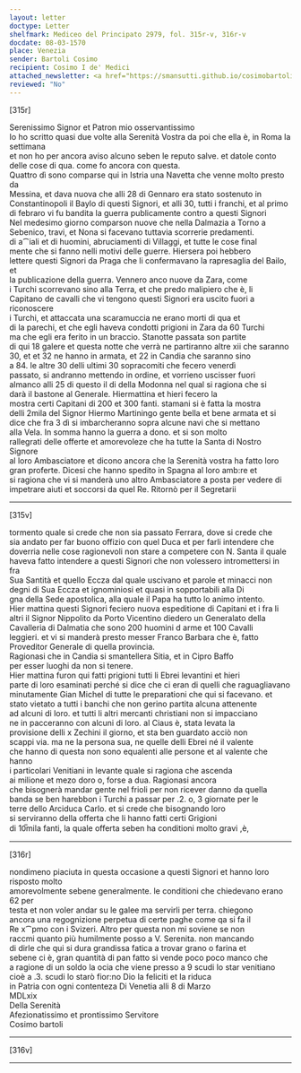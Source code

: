 ```yaml
---
layout: letter
doctype: Letter
shelfmark: Mediceo del Principato 2979, fol. 315r-v, 316r-v
docdate: 08-03-1570
place: Venezia
sender: Bartoli Cosimo
recipient: Cosimo I de' Medici
attached_newsletter: <a href="https://smansutti.github.io/cosimobartoli/texts/3080_129/">3080_129</a>
reviewed: "No"
---
```


[315r]  
  
  
Serenissimo Signor et Patron mio osservantissimo  
Io ho scritto quasi due volte alla Serenità Vostra da poi che ella è, in Roma la settimana  
et non ho per ancora aviso alcuno seben le reputo salve. et datole conto  
delle cose di qua. come fo ancora con questa.  
Quattro dì sono comparse qui in Istria una Navetta che venne molto presto da  
Messina, et dava nuova che alli 28 di Gennaro era stato sostenuto in  
Constantinopoli il Baylo di questi Signori, et alli 30, tutti i franchi, et al primo  
di febraro vi fu bandita la guerra publicamente contro a questi Signori  
Nel medesimo giorno comparson nuove che nella Dalmazia a Torno a  
Sebenico, travi, et Nona si facevano tuttavia scorrerie predamenti.  
di a⁀iali et di huomini, abruciamenti di Villaggi, et tutte le cose final  
mente che si fanno nelli motivi delle guerre. Hiersera poi hebbero  
lettere questi Signori da Praga che li confermavano la rapresaglia del Bailo, et  
la publicazione della guerra. Vennero anco nuove da Zara, come  
i Turchi scorrevano sino alla Terra, et che predo malipiero che è, li  
Capitano de cavalli che vi tengono questi Signori era uscito fuori a riconoscere  
i Turchi, et attaccata una scaramuccia ne erano morti di qua et  
di la parechi, et che egli haveva condotti prigioni in Zara da 60 Turchi  
ma che egli era ferito in un braccio. Stanotte passata son partite  
di qui 18 galere et questa notte che verrà ne partiranno altre xii che saranno  
30, et et 32 ne hanno in armata, et 22 in Candia che saranno sino  
a 84. le altre 30 delli ultimi 30 sopracomiti che fecero venerdì  
passato, si andranno mettendo in ordine, et vorrieno uscisser fuori  
almanco alli 25 di questo il di della Modonna nel qual si ragiona che si  
darà il bastone al Generale. Hiermattina et hieri fecero la  
mostra certi Capitani di 200 et 300 fanti. stamani si è fatta la mostra  
delli 2mila del Signor Hiermo Martiningo gente bella et bene armata et si  
dice che fra 3 dì si imbarcheranno sopra alcune navi che si mettano  
alla Vela. In somma hanno la guerra a dono. et si son molto  
rallegrati delle offerte et amorevoleze che ha tutte la Santa di Nostro Signore  
al loro Ambasciatore et dicono ancora che la Serenità vostra ha fatto loro  
gran proferte. Dicesi che hanno spedito in Spagna al loro amb:re et  
si ragiona che vi si manderà uno altro Ambasciatore a posta per vedere di  
impetrare aiuti et soccorsi da quel Re. Ritornò per il Segretarii  
  
---  

[315v]  
  
  
tormento quale si crede che non sia passato Ferrara, dove si crede che  
sia andato per far buono offizio con quel Duca et per farli intendere che  
doverria nelle cose ragionevoli non stare a competere con N. Santa il quale  
haveva fatto intendere a questi Signori che non volessero intromettersi in fra  
Sua Santità et quello Eccza dal quale uscivano et parole et minacci non  
degni di Sua Eccza et ignominiosi et quasi in sopportabili alla Di  
gna della Sede apostolica, alla quale il Papa ha tutto lo animo intento.  
Hier mattina questi Signori feciero nuova espeditione di Capitani et i fra li  
altri il Signor Nippolito da Porto Vicentino diedero un Generalato della  
Cavalleria di Dalmatia che sono 200 huomini d arme et 100 Cavalli  
leggieri. et vi si manderà presto messer Franco Barbara che è, fatto  
Proveditor Generale di quella provincia.  
Ragionasi che in Candia si smantellera Sitia, et in Cipro Baffo  
per esser luoghi da non si tenere.  
Hier mattina furon qui fatti prigioni tutti li Ebrei levantini et hieri  
parte di loro esaminati perché si dice che ci eran di quelli che raguagliavano  
minutamente Gian Michel di tutte le preparationi che qui si facevano. et  
stato vietato a tutti i banchi che non gerino partita alcuna attenente  
ad alcuni di loro. et tutti li altri mercanti christiani non si impacciano  
ne in pacceranno con alcuni di loro. al Ciaus è, stata levata la  
provisione delli x Zechini il giorno, et sta ben guardato acciò non  
scappi via. ma ne la persona sua, ne quelle delli Ebrei né il valente  
che hanno di questa non sono equalenti alle persone et al valente che hanno  
i particolari Venitiani in levante quale si ragiona che ascenda  
ai milione et mezo doro o, forse a dua. Ragionasi ancora  
che bisognerà mandar gente nel frioli per non ricever danno da quella  
banda se ben harebbon i Turchi a passar per .2. o, 3 giornate per le  
terre dello Arciduca Carlo. et si crede che bisognando loro  
si serviranno della offerta che li hanno fatti certi Grigioni  
di 10̅mila fanti, la quale offerta seben ha conditioni molto gravi ,è,  
  
---  

[316r]  
  
  
nondimeno piaciuta in questa occasione a questi Signori et hanno loro risposto molto  
amorevolmente sebene generalmente. le conditioni che chiedevano erano 62 per  
testa et non voler andar su le galee ma servirli per terra. chiegono  
ancora una regognizione perpetua di certe paghe come qa si fa il  
Re x⁀pmo con i Svizeri. Altro per questa non mi soviene se non  
raccmi quanto più humilmente posso a V. Serenita. non mancando  
di dirle che qui si dura grandissa fatica a trovar grano o farina et  
sebene ci è, gran quantità di pan fatto si vende poco poco manco che  
a ragione di un soldo la ocia che viene presso a 9 scudi lo star venitiano  
cioè a .3. scudi lo starò fior:no Dio la feliciti et la riduca  
in Patria con ogni contenteza Di Venetia alli 8 di Marzo  
MDLxix  
Della Serenità  
Afezionatissimo et prontissimo Servitore  
Cosimo bartoli  
  
---  

[316v]  
  
  
  
---  


